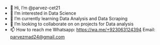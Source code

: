 - 👋 Hi, I’m @parvez-cet21
- 👀 I’m interested in Data Science
- 🌱 I’m currently learning Data Analysis and Data Scraping
- 💞️ I’m looking to collaborate on on projects for Data analysis
- 📫 How to reach me 
Whatsapp:  https://wa.me/+923063124394
Email: parvezmad24@gmail.com

<!---
parvez-cet21/parvez-cet21 is a ✨ special ✨ repository because its `README.md` (this file) appears on your GitHub profile.
You can click the Preview link to take a look at your changes.
--->
